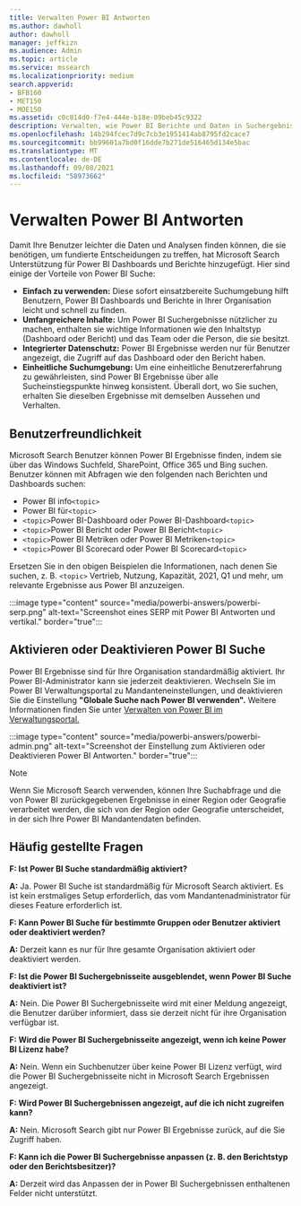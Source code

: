 ```yaml
---
title: Verwalten Power BI Antworten
ms.author: dawholl
author: dawholl
manager: jeffkizn
ms.audience: Admin
ms.topic: article
ms.service: mssearch
ms.localizationpriority: medium
search.appverid:
- BFB160
- MET150
- MOE150
ms.assetid: c0c814d0-f7e4-444e-b18e-09beb45c9322
description: Verwalten, wie Power BI Berichte und Daten in Suchergebnissen angezeigt werden
ms.openlocfilehash: 14b294fcec7d9c7cb3e1951414ab8795fd2cace7
ms.sourcegitcommit: bb99601a7bd0f16dde7b271de516465d134e5bac
ms.translationtype: MT
ms.contentlocale: de-DE
ms.lasthandoff: 09/08/2021
ms.locfileid: "58973662"
---
```

# <a name="manage-power-bi-answers"></a>Verwalten Power BI Antworten

Damit Ihre Benutzer leichter die Daten und Analysen finden können, die sie benötigen, um fundierte Entscheidungen zu treffen, hat Microsoft Search Unterstützung für Power BI Dashboards und Berichte hinzugefügt. Hier sind einige der Vorteile von Power BI Suche:

* **Einfach zu verwenden:** Diese sofort einsatzbereite Suchumgebung hilft Benutzern, Power BI Dashboards und Berichte in Ihrer Organisation leicht und schnell zu finden.
* **Umfangreichere Inhalte:** Um Power BI Suchergebnisse nützlicher zu machen, enthalten sie wichtige Informationen wie den Inhaltstyp (Dashboard oder Bericht) und das Team oder die Person, die sie besitzt.
* **Integrierter Datenschutz:** Power BI Ergebnisse werden nur für Benutzer angezeigt, die Zugriff auf das Dashboard oder den Bericht haben.
* **Einheitliche Suchumgebung:** Um eine einheitliche Benutzererfahrung zu gewährleisten, sind Power BI Ergebnisse über alle Sucheinstiegspunkte hinweg konsistent. Überall dort, wo Sie suchen, erhalten Sie dieselben Ergebnisse mit demselben Aussehen und Verhalten.

## <a name="what-users-experience"></a>Benutzerfreundlichkeit

Microsoft Search Benutzer können Power BI Ergebnisse finden, indem sie über das Windows Suchfeld, SharePoint, Office 365 und Bing suchen. Benutzer können mit Abfragen wie den folgenden nach Berichten und Dashboards suchen:

* Power BI info`<topic>`
* Power BI für`<topic>`
* `<topic>`Power BI-Dashboard oder Power BI-Dashboard`<topic>`
* `<topic>`Power BI Bericht oder Power BI Bericht`<topic>`
* `<topic>`Power BI Metriken oder Power BI Metriken`<topic>`
* `<topic>`Power BI Scorecard oder Power BI Scorecard`<topic>`

Ersetzen Sie in den obigen Beispielen die Informationen, nach denen Sie suchen, z. B. `<topic>` Vertrieb, Nutzung, Kapazität, 2021, Q1 und mehr, um relevante Ergebnisse aus Power BI anzuzeigen.

:::image type="content" source="media/powerbi-answers/powerbi-serp.png" alt-text="Screenshot eines SERP mit Power BI Antworten und vertikal." border="true":::

## <a name="turn-power-bi-search-on-or-off"></a>Aktivieren oder Deaktivieren Power BI Suche

Power BI Ergebnisse sind für Ihre Organisation standardmäßig aktiviert. Ihr Power BI-Administrator kann sie jederzeit deaktivieren. Wechseln Sie im Power BI Verwaltungsportal zu Mandanteneinstellungen, und deaktivieren Sie die Einstellung **"Globale Suche nach Power BI verwenden".** Weitere Informationen finden Sie unter [Verwalten von Power BI im Verwaltungsportal.](/power-bi/admin/service-admin-portal#use-global-search-for-power-bi-preview)

:::image type="content" source="media/powerbi-answers/powerbi-admin.png" alt-text="Screenshot der Einstellung zum Aktivieren oder Deaktivieren Power BI Antworten." border="true":::

> [!NOTE]
> Wenn Sie Microsoft Search verwenden, können Ihre Suchabfrage und die von Power BI zurückgegebenen Ergebnisse in einer Region oder Geografie verarbeitet werden, die sich von der Region oder Geografie unterscheidet, in der sich Ihre Power BI Mandantendaten befinden.

## <a name="frequently-asked-questions"></a>Häufig gestellte Fragen

**F: Ist Power BI Suche standardmäßig aktiviert?**

**A:** Ja. Power BI Suche ist standardmäßig für Microsoft Search aktiviert. Es ist kein erstmaliges Setup erforderlich, das vom Mandantenadministrator für dieses Feature erforderlich ist.

**F: Kann Power BI Suche für bestimmte Gruppen oder Benutzer aktiviert oder deaktiviert werden?**

**A:** Derzeit kann es nur für Ihre gesamte Organisation aktiviert oder deaktiviert werden.

**F: Ist die Power BI Suchergebnisseite ausgeblendet, wenn Power BI Suche deaktiviert ist?**

**A:** Nein. Die Power BI Suchergebnisseite wird mit einer Meldung angezeigt, die Benutzer darüber informiert, dass sie derzeit nicht für ihre Organisation verfügbar ist.

**F: Wird die Power BI Suchergebnisseite angezeigt, wenn ich keine Power BI Lizenz habe?**

**A:** Nein. Wenn ein Suchbenutzer über keine Power BI Lizenz verfügt, wird die Power BI Suchergebnisseite nicht in Microsoft Search Ergebnissen angezeigt.

**F: Wird Power BI Suchergebnissen angezeigt, auf die ich nicht zugreifen kann?**

**A:** Nein. Microsoft Search gibt nur Power BI Ergebnisse zurück, auf die Sie Zugriff haben.

**F: Kann ich die Power BI Suchergebnisse anpassen (z. B. den Berichtstyp oder den Berichtsbesitzer)?**

**A:** Derzeit wird das Anpassen der in Power BI Suchergebnissen enthaltenen Felder nicht unterstützt.